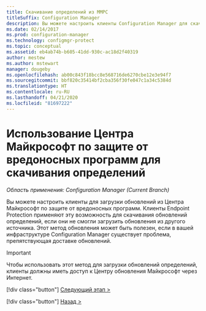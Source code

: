 ```yaml
---
title: Скачивание определений из MMPC
titleSuffix: Configuration Manager
description: Вы можете настроить клиенты Configuration Manager для скачивания обновлений определений Endpoint Protection из Центра Майкрософт по защите от вредоносных программ (MMPC).
ms.date: 02/14/2017
ms.prod: configuration-manager
ms.technology: configmgr-protect
ms.topic: conceptual
ms.assetid: eb4ab74b-b605-41dd-930c-ac18d2f40319
author: mestew
ms.author: mstewart
manager: dougeby
ms.openlocfilehash: ab00c843f18bcc8e568716de6270cbe12e3e94f7
ms.sourcegitcommit: bbf820c35414bf2cba356f30fe047c1a34c5384d
ms.translationtype: HT
ms.contentlocale: ru-RU
ms.lasthandoff: 04/21/2020
ms.locfileid: "81697222"
---
```

# <a name="use-the-microsoft-malware-protection-center-to-download-definitions"></a>Использование Центра Майкрософт по защите от вредоносных программ для скачивания определений

*Область применения: Configuration Manager (Current Branch)*

 Вы можете настроить клиенты для загрузки обновлений из Центра Майкрософт по защите от вредоносных программ. Клиенты Endpoint Protection применяют эту возможность для скачивания обновлений определений, если они не смогли загрузить обновления из другого источника. Этот метод обновления может быть полезен, если в вашей инфраструктуре Configuration Manager существует проблема, препятствующая доставке обновлений.

> [!IMPORTANT]
>  Чтобы использовать этот метод для загрузки обновлений определений, клиенты должны иметь доступ к Центру обновления Майкрософт через Интернет.
> 
> 
> [!div class="button"]
> [Следующий этап >](endpoint-antimalware-policies.md)
> 
> [!div class="button"]
> [Назад >](endpoint-configure-alerts.md)
